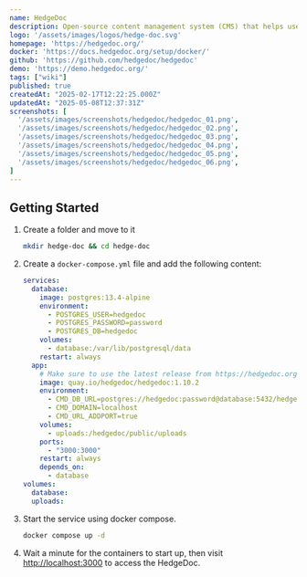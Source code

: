 ```yaml
---
name: HedgeDoc
description: Open-source content management system (CMS) that helps users build, manage, and organize digital content
logo: '/assets/images/logos/hedge-doc.svg'
homepage: 'https://hedgedoc.org/'
docker: 'https://docs.hedgedoc.org/setup/docker/'
github: 'https://github.com/hedgedoc/hedgedoc'
demo: 'https://demo.hedgedoc.org/'
tags: ["wiki"]
published: true
createdAt: "2025-02-17T12:22:25.000Z"
updatedAt: "2025-05-08T12:37:31Z"
screenshots: [
  '/assets/images/screenshots/hedgedoc/hedgedoc_01.png',
  '/assets/images/screenshots/hedgedoc/hedgedoc_02.png',
  '/assets/images/screenshots/hedgedoc/hedgedoc_03.png',
  '/assets/images/screenshots/hedgedoc/hedgedoc_04.png',
  '/assets/images/screenshots/hedgedoc/hedgedoc_05.png',
  '/assets/images/screenshots/hedgedoc/hedgedoc_06.png',
]
---
```


## Getting Started

1. Create a folder and move to it
    ```bash
    mkdir hedge-doc && cd hedge-doc
    ```
2. Create a `docker-compose.yml` file and add the following content:
    ```yaml [docker-compose.yml]
    services:
      database:
        image: postgres:13.4-alpine
        environment:
          - POSTGRES_USER=hedgedoc
          - POSTGRES_PASSWORD=password
          - POSTGRES_DB=hedgedoc
        volumes:
          - database:/var/lib/postgresql/data
        restart: always
      app:
        # Make sure to use the latest release from https://hedgedoc.org/latest-release
        image: quay.io/hedgedoc/hedgedoc:1.10.2
        environment:
          - CMD_DB_URL=postgres://hedgedoc:password@database:5432/hedgedoc
          - CMD_DOMAIN=localhost
          - CMD_URL_ADDPORT=true
        volumes:
          - uploads:/hedgedoc/public/uploads
        ports:
          - "3000:3000"
        restart: always
        depends_on:
          - database
    volumes:
      database:
      uploads:
    ```
3. Start the service using docker compose.
    ```bash
    docker compose up -d
    ```
4. Wait a minute for the containers to start up, then visit [http://localhost:3000](http://localhost:3000) to access the HedgeDoc.
